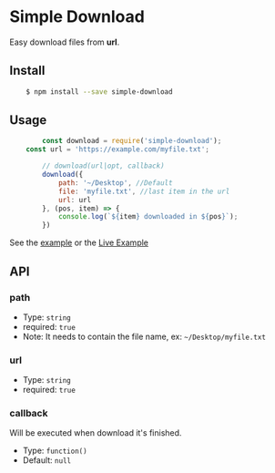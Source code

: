 # Simple Download
Easy download files from **url**.

## Install
```bash
	$ npm install --save simple-download
```

## Usage
```js
		const download = require('simple-download');
    const url = 'https://example.com/myfile.txt';

		// download(url|opt, callback)
		download({
			path: '~/Desktop', //Default
			file: 'myfile.txt', //last item in the url
			url: url
		}, (pos, item) => {
			console.log(`${item} downloaded in ${pos}`);
		})

```
See the [example](docs/example.js) or the [Live Example](https://runkit.com/5861c08251463100141ed278/5861c08251463100141ed279)

## API

### path
- Type: `string`
- required: `true`
- Note: It needs to contain the file name, ex: `~/Desktop/myfile.txt`

### url
- Type: `string`
- required: `true`

### callback
Will be executed when download it's finished.
- Type: `function()`
- Default: `null`
